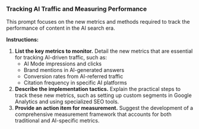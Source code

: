 ### Tracking AI Traffic and Measuring Performance

This prompt focuses on the new metrics and methods required to track the performance of content in the AI search era.

**Instructions:**

1.  **List the key metrics to monitor.** Detail the new metrics that are essential for tracking AI-driven traffic, such as:
    *   AI Mode impressions and clicks
    *   Brand mentions in AI-generated answers
    *   Conversion rates from AI-referred traffic
    *   Citation frequency in specific AI platforms
2.  **Describe the implementation tactics.** Explain the practical steps to track these new metrics, such as setting up custom segments in Google Analytics and using specialized SEO tools.
3.  **Provide an action item for measurement.** Suggest the development of a comprehensive measurement framework that accounts for both traditional and AI-specific metrics.